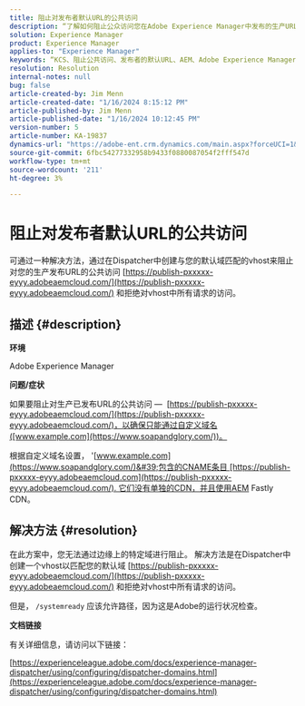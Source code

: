 ```yaml
---
title: 阻止对发布者默认URL的公共访问
description: “了解如何阻止公众访问您在Adobe Experience Manager中发布的生产URL。”
solution: Experience Manager
product: Experience Manager
applies-to: "Experience Manager"
keywords: “KCS、阻止公共访问、发布者的默认URL、AEM、Adobe Experience Manager、故障排除、Fastly、CDN、DNS、CNAME”
resolution: Resolution
internal-notes: null
bug: false
article-created-by: Jim Menn
article-created-date: "1/16/2024 8:15:12 PM"
article-published-by: Jim Menn
article-published-date: "1/16/2024 10:12:45 PM"
version-number: 5
article-number: KA-19837
dynamics-url: "https://adobe-ent.crm.dynamics.com/main.aspx?forceUCI=1&pagetype=entityrecord&etn=knowledgearticle&id=20ac51f0-abb4-ee11-a569-6045bd006268"
source-git-commit: 6fbc54277332958b9433f0880087054f2fff547d
workflow-type: tm+mt
source-wordcount: '211'
ht-degree: 3%

---
```


# 阻止对发布者默认URL的公共访问


可通过一种解决方法，通过在Dispatcher中创建与您的默认域匹配的vhost来阻止对您的生产发布URL的公共访问 [https://publish-pxxxxx-eyyy.adobeaemcloud.com/](https://publish-pxxxxx-eyyy.adobeaemcloud.com/) 和拒绝对vhost中所有请求的访问。

## 描述 {#description}


<b>环境</b>

Adobe Experience Manager

<b>问题/症状</b>

如果要阻止对生产已发布URL的公共访问 —  [https://publish-pxxxxx-eyyy.adobeaemcloud.com/](https://publish-pxxxxx-eyyy.adobeaemcloud.com/)，以确保只能通过自定义域名([www.example.com](https://www.soapandglory.com/))。

根据自定义域名设置， &#39;[www.example.com](https://www.soapandglory.com/)&#39;包含的CNAME条目 [https://publish-pxxxxx-eyyy.adobeaemcloud.com](https://publish-pxxxxx-eyyy.adobeaemcloud.com/). 它们没有单独的CDN，并且使用AEM Fastly CDN。


## 解决方法 {#resolution}


在此方案中，您无法通过边缘上的特定域进行阻止。 解决方法是在Dispatcher中创建一个vhost以匹配您的默认域 [https://publish-pxxxxx-eyyy.adobeaemcloud.com/](https://publish-pxxxxx-eyyy.adobeaemcloud.com/) 和拒绝对vhost中所有请求的访问。

但是， `/systemready` 应该允许路径，因为这是Adobe的运行状况检查。

<b>文档链接</b>

有关详细信息，请访问以下链接：

[https://experienceleague.adobe.com/docs/experience-manager-dispatcher/using/configuring/dispatcher-domains.html](https://experienceleague.adobe.com/docs/experience-manager-dispatcher/using/configuring/dispatcher-domains.html)
